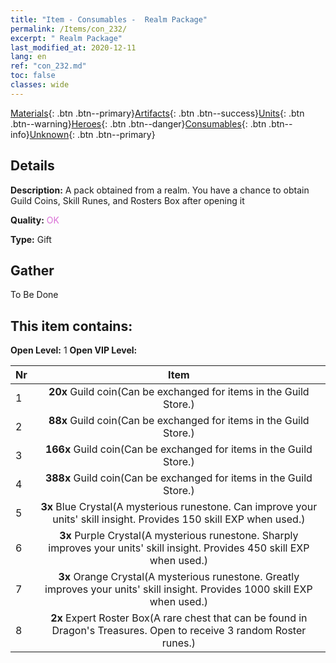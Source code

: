 ```yaml
---
title: "Item - Consumables -  Realm Package"
permalink: /Items/con_232/
excerpt: " Realm Package"
last_modified_at: 2020-12-11
lang: en
ref: "con_232.md"
toc: false
classes: wide
---
```

 [Materials](/Items/){: .btn .btn--primary}[Artifacts](/Items/Artifacts/){: .btn .btn--success}[Units](/Items/Units/){: .btn .btn--warning}[Heroes](/Items/Heroes/){: .btn .btn--danger}[Consumables](/Items/Consumables/){: .btn .btn--info}[Unknown](/Items/Unknown/){: .btn .btn--primary}

## Details
 **Description:** A pack obtained from a realm. You have a chance to obtain Guild Coins, Skill Runes, and Rosters Box after opening it

 **Quality:** <span style="color: #DA70D6">OK</span>

 **Type:** Gift

## Gather

  To Be Done

## This item contains:

 **Open Level:** 1
 **Open VIP Level:** 

  | Nr |      Item    |
  |:---|:------------:|
  | 1 |  **20x** Guild coin(Can be exchanged for items in the Guild Store.) | 
  | 2 |  **88x** Guild coin(Can be exchanged for items in the Guild Store.) | 
  | 3 |  **166x** Guild coin(Can be exchanged for items in the Guild Store.) | 
  | 4 |  **388x** Guild coin(Can be exchanged for items in the Guild Store.) | 
  | 5 |  **3x** Blue Crystal(A mysterious runestone. Can improve your units' skill insight. Provides 150 skill EXP when used.) | 
  | 6 |  **3x** Purple Crystal(A mysterious runestone. Sharply improves your units' skill insight. Provides 450 skill EXP when used.) | 
  | 7 |  **3x** Orange Crystal(A mysterious runestone. Greatly improves your units' skill insight. Provides 1000 skill EXP when used.) | 
  | 8 |  **2x** Expert Roster Box(A rare chest that can be found in Dragon's Treasures. Open to receive 3 random Roster runes.) | 
